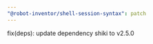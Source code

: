 ```yaml
---
"@robot-inventor/shell-session-syntax": patch
---
```


fix(deps): update dependency shiki to v2.5.0
